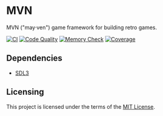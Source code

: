 # MVN

MVN ("may·ven") game framework for building retro games.

[![CI](https://github.com/yourusername/your-repo-name/actions/workflows/ci.yml/badge.svg)](https://github.com/yourusername/your-repo-name/actions/workflows/ci.yml)
[![Code Quality](https://github.com/yourusername/your-repo-name/actions/workflows/code-quality.yml/badge.svg)](https://github.com/yourusername/your-repo-name/actions/workflows/code-quality.yml)
[![Memory Check](https://github.com/yourusername/your-repo-name/actions/workflows/memory-check.yml/badge.svg)](https://github.com/yourusername/your-repo-name/actions/workflows/memory-check.yml)
[![Coverage](https://github.com/yourusername/your-repo-name/actions/workflows/coverage.yml/badge.svg)](https://github.com/yourusername/your-repo-name/actions/workflows/coverage.yml)

## Dependencies

- [SDL3](https://github.com/libsdl-org/SDL)

## Licensing

This project is licensed under the terms of the [MIT License](LICENSE).

